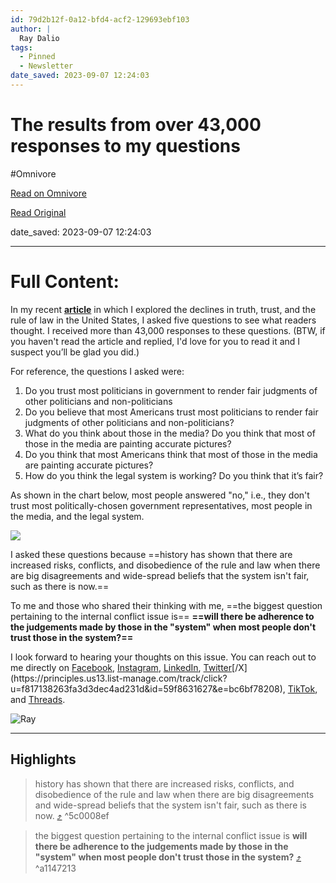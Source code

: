 ```yaml
---
id: 79d2b12f-0a12-bfd4-acf2-129693ebf103
author: |
  Ray Dalio
tags:
  - Pinned
  - Newsletter
date_saved: 2023-09-07 12:24:03
---
```


# The results from over 43,000 responses to my questions
#Omnivore

[Read on Omnivore](https://omnivore.app/me/the-results-from-over-43-000-responses-to-my-questions-18a707531b7)

[Read Original](https://omnivore.app/no_url?q=cba748a3-973c-4ba2-9b78-88fe53da96ef)

date_saved: 2023-09-07 12:24:03


--- 

# Full Content: 

In my recent **[article](https://principles.us13.list-manage.com/track/click?u=f817138263fa3d3dec4ad231d&id=9a07be8c9b&e=bc6bf78208)** in which I explored the declines in truth, trust, and the rule of law in the United States, I asked five questions to see what readers thought. I received more than 43,000 responses to these questions. (BTW, if you haven't read the article and replied, I'd love for you to read it and I suspect you’ll be glad you did.) 

For reference, the questions I asked were:

1. Do you trust most politicians in government to render fair judgments of other politicians and non-politicians
2. Do you believe that most Americans trust most politicians to render fair judgments of other politicians and non-politicians?
3. What do you think about those in the media? Do you think that most of those in the media are painting accurate pictures?
4. Do you think that most Americans think that most of those in the media are painting accurate pictures?
5. How do you think the legal system is working? Do you think that it’s fair?

As shown in the chart below, most people answered "no," i.e., they don't trust most politically-chosen government representatives, most people in the media, and the legal system. 

[ ![](https://proxy-prod.omnivore-image-cache.app/564x0,soCOxNIfQ3u-OiyQHBtL-Spo6Ql8HLoHKKTt_LMGDXl0/https://mcusercontent.com/f817138263fa3d3dec4ad231d/images/2e36e222-4a9c-d2f9-272b-d5e15f81f687.png) ](https://principles.us13.list-manage.com/track/click?u=f817138263fa3d3dec4ad231d&id=53174312e2&e=bc6bf78208) 

I asked these questions because ==history has shown that there are increased risks, conflicts, and disobedience of the rule and law when there are big disagreements and wide-spread beliefs that the system isn't fair, such as there is now.== 

To me and those who shared their thinking with me, ==the biggest question pertaining to the internal conflict issue is== **==will there be adherence to the judgements made by those in the "system" when most people don't trust those in the system?==** 

I look forward to hearing your thoughts on this issue. You can reach out to me directly on [Facebook](https://principles.us13.list-manage.com/track/click?u=f817138263fa3d3dec4ad231d&id=ed4de67d89&e=bc6bf78208 "https://www.facebook.com/raydalio/"), [Instagram](https://principles.us13.list-manage.com/track/click?u=f817138263fa3d3dec4ad231d&id=d4421c8353&e=bc6bf78208 "https://www.instagram.com/raydalio/?hl=en"), [LinkedIn](https://principles.us13.list-manage.com/track/click?u=f817138263fa3d3dec4ad231d&id=d06cd91489&e=bc6bf78208 "https://www.linkedin.com/in/raydalio/"), [Twitter](https://principles.us13.list-manage.com/track/click?u=f817138263fa3d3dec4ad231d&id=3246020c49&e=bc6bf78208 "https://twitter.com/RayDalio")[/X](https://principles.us13.list-manage.com/track/click?u=f817138263fa3d3dec4ad231d&id=59f8631627&e=bc6bf78208), [TikTok](https://principles.us13.list-manage.com/track/click?u=f817138263fa3d3dec4ad231d&id=dde084147d&e=bc6bf78208 "Original URL:https://www.tiktok.com/@principlesbyraydalio?lang=enClick to follow link."), and [Threads](https://principles.us13.list-manage.com/track/click?u=f817138263fa3d3dec4ad231d&id=e2fd742b3d&e=bc6bf78208 "Original URL:https://www.threads.net/@raydalioClick to follow link.").

![Ray](https://proxy-prod.omnivore-image-cache.app/35x60,sBV54qAhXAAW1065aNdmAzI3A7ZOhHvyCszJt5Wvygqs/https://gallery.mailchimp.com/f817138263fa3d3dec4ad231d/images/421ebd35-2b83-4032-8d52-869abf3d9f92.png) 

---

## Highlights

> history has shown that there are increased risks, conflicts, and disobedience of the rule and law when there are big disagreements and wide-spread beliefs that the system isn't fair, such as there is now.  [⤴️](https://omnivore.app/me/the-results-from-over-43-000-responses-to-my-questions-18a707531b7#5c0008ef-9804-4a54-872b-9012b309effb)  ^5c0008ef

> the biggest question pertaining to the internal conflict issue is **will there be adherence to the judgements made by those in the "system" when most people don't trust those in the system?** [⤴️](https://omnivore.app/me/the-results-from-over-43-000-responses-to-my-questions-18a707531b7#a1147213-7a86-4daa-bcfa-74e41c33576f)  ^a1147213

